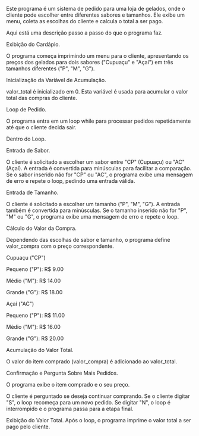 Este programa é um sistema de pedido para uma loja de gelados, onde o cliente pode escolher entre diferentes sabores e tamanhos. Ele exibe um menu, coleta as escolhas do cliente e calcula o total a ser pago.

Aqui está uma descrição passo a passo do que o programa faz.

Exibição do Cardápio.

O programa começa imprimindo um menu para o cliente, apresentando os preços dos gelados para dois sabores ("Cupuaçu" e "Açaí") em três tamanhos diferentes ("P", "M", "G").

Inicialização da Variável de Acumulação.

valor_total é inicializado em 0. Esta variável é usada para acumular o valor total das compras do cliente.

Loop de Pedido.

O programa entra em um loop while para processar pedidos repetidamente até que o cliente decida sair.

Dentro do Loop.

Entrada de Sabor.

O cliente é solicitado a escolher um sabor entre "CP" (Cupuaçu) ou "AC" (Açaí). A entrada é convertida para minúsculas para facilitar a comparação.
Se o sabor inserido não for "CP" ou "AC", o programa exibe uma mensagem de erro e repete o loop, pedindo uma entrada válida.

Entrada de Tamanho.

O cliente é solicitado a escolher um tamanho ("P", "M", "G"). A entrada também é convertida para minúsculas.
Se o tamanho inserido não for "P", "M" ou "G", o programa exibe uma mensagem de erro e repete o loop.

Cálculo do Valor da Compra.

Dependendo das escolhas de sabor e tamanho, o programa define valor_compra com o preço correspondente.

Cupuaçu ("CP")

Pequeno ("P"): R$ 9.00

Médio ("M"): R$ 14.00

Grande ("G"): R$ 18.00

Açaí ("AC")

Pequeno ("P"): R$ 11.00

Médio ("M"): R$ 16.00

Grande ("G"): R$ 20.00

Acumulação do Valor Total.

O valor do item comprado (valor_compra) é adicionado ao valor_total.

Confirmação e Pergunta Sobre Mais Pedidos.

O programa exibe o item comprado e o seu preço.

O cliente é perguntado se deseja continuar comprando. Se o cliente digitar "S", o loop recomeça para um novo pedido. Se digitar "N", o loop é interrompido e o programa passa para a etapa final.

Exibição do Valor Total.
Após o loop, o programa imprime o valor total a ser pago pelo cliente.
